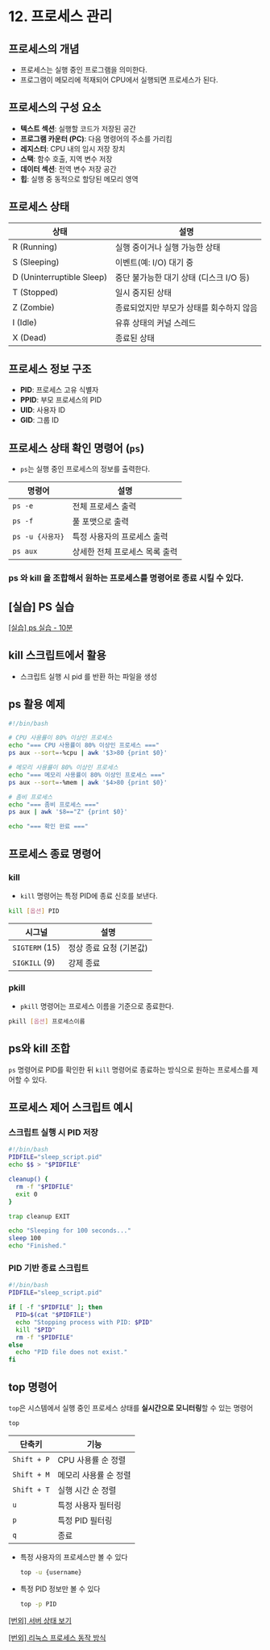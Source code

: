 # 12. 프로세스 관리

## 프로세스의 개념

* 프로세스는 실행 중인 프로그램을 의미한다.
* 프로그램이 메모리에 적재되어 CPU에서 실행되면 프로세스가 된다.

## 프로세스의 구성 요소

* **텍스트 섹션**: 실행할 코드가 저장된 공간
* **프로그램 카운터 (PC)**: 다음 명령어의 주소를 가리킴
* **레지스터**: CPU 내의 임시 저장 장치
* **스택**: 함수 호출, 지역 변수 저장
* **데이터 섹션**: 전역 변수 저장 공간
* **힙**: 실행 중 동적으로 할당된 메모리 영역

## 프로세스 상태

| 상태                        | 설명                        |
| ------------------------- | ------------------------- |
| R (Running)               | 실행 중이거나 실행 가능한 상태         |
| S (Sleeping)              | 이벤트(예: I/O) 대기 중          |
| D (Uninterruptible Sleep) | 중단 불가능한 대기 상태 (디스크 I/O 등) |
| T (Stopped)               | 일시 중지된 상태                 |
| Z (Zombie)                | 종료되었지만 부모가 상태를 회수하지 않음    |
| I (Idle)                  | 유휴 상태의 커널 스레드             |
| X (Dead)                  | 종료된 상태                    |

## 프로세스 정보 구조

* **PID**: 프로세스 고유 식별자
* **PPID**: 부모 프로세스의 PID
* **UID**: 사용자 ID
* **GID**: 그룹 ID

## 프로세스 상태 확인 명령어 (`ps`)

* `ps`는 실행 중인 프로세스의 정보를 출력한다.

| 명령어           | 설명                |
| ------------- | ----------------- |
| `ps -e`       | 전체 프로세스 출력        |
| `ps -f`       | 풀 포맷으로 출력         |
| `ps -u {사용자}` | 특정 사용자의 프로세스 출력   |
| `ps aux`      | 상세한 전체 프로세스 목록 출력 |


### ps 와 kill 을 조합해서 원하는 프로세스를 명령어로 종료 시킬 수 있다.

## [실습] PS 실습

[[실습] ps 실습 - 10분](training/ps.md)


## kill 스크립트에서 활용

- 스크립트 실행 시 pid 를 반환 하는 파일을 생성


## ps 활용 예제

```bash
#!/bin/bash

# CPU 사용률이 80% 이상인 프로세스
echo "=== CPU 사용률이 80% 이상인 프로세스 ==="
ps aux --sort=-%cpu | awk '$3>80 {print $0}'

# 메모리 사용률이 80% 이상인 프로세스
echo "=== 메모리 사용률이 80% 이상인 프로세스 ==="
ps aux --sort=-%mem | awk '$4>80 {print $0}'

# 좀비 프로세스
echo "=== 좀비 프로세스 ==="
ps aux | awk '$8=="Z" {print $0}'

echo "=== 확인 완료 ==="
```

## 프로세스 종료 명령어

### kill

* `kill` 명령어는 특정 PID에 종료 신호를 보낸다.

```bash
kill [옵션] PID
```

| 시그널            | 설명             |
| -------------- | -------------- |
| `SIGTERM` (15) | 정상 종료 요청 (기본값) |
| `SIGKILL` (9)  | 강제 종료          |

### pkill

* `pkill` 명령어는 프로세스 이름을 기준으로 종료한다.

```bash
pkill [옵션] 프로세스이름
```

## ps와 kill 조합

`ps` 명령어로 PID를 확인한 뒤 `kill` 명령어로 종료하는 방식으로 원하는 프로세스를 제어할 수 있다.



## 프로세스 제어 스크립트 예시

### 스크립트 실행 시 PID 저장

```bash
#!/bin/bash
PIDFILE="sleep_script.pid"
echo $$ > "$PIDFILE"

cleanup() {
  rm -f "$PIDFILE"
  exit 0
}

trap cleanup EXIT

echo "Sleeping for 100 seconds..."
sleep 100
echo "Finished."
```

### PID 기반 종료 스크립트

```bash
#!/bin/bash
PIDFILE="sleep_script.pid"

if [ -f "$PIDFILE" ]; then
  PID=$(cat "$PIDFILE")
  echo "Stopping process with PID: $PID"
  kill "$PID"
  rm -f "$PIDFILE"
else
  echo "PID file does not exist."
fi
```

## top 명령어

`top`은 시스템에서 실행 중인 프로세스 상태를 **실시간으로 모니터링**할 수 있는 명령어

```bash
top
```

| 단축키        | 기능                     |
|---------------|--------------------------|
| `Shift + P`   | CPU 사용률 순 정렬       |
| `Shift + M`   | 메모리 사용률 순 정렬    |
| `Shift + T`   | 실행 시간 순 정렬        |
| `u`           | 특정 사용자 필터링       |
| `p`           | 특정 PID 필터링          |
| `q`           | 종료                     |


- 특정 사용자의 프로세스만 볼 수 있다
    
  ```bash
  top -u {username}
  ```
    
- 특정 PID 정보만 볼 수 있다

  ```bash
  top -p PID
  ```


[[번외] 서버 상태 보기](extra/server_status.md)

[[번외] 리눅스 프로세스 동작 방식](extra/process_deep.md)